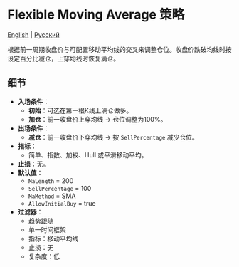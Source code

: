 # Flexible Moving Average 策略
[English](README.md) | [Русский](README_ru.md)

根据前一周期收盘价与可配置移动平均线的交叉来调整仓位。收盘价跌破均线时按设定百分比减仓，上穿均线时恢复满仓。

## 细节

- **入场条件**：
  - **初始**：可选在第一根K线上满仓做多。
  - **加仓**：前一收盘价上穿均线 → 仓位调整为100%。
- **出场条件**：
  - **减仓**：前一收盘价下穿均线 → 按 `SellPercentage` 减少仓位。
- **指标**：
  - 简单、指数、加权、Hull 或平滑移动平均。
- **止损**：无。
- **默认值**：
  - `MaLength` = 200
  - `SellPercentage` = 100
  - `MaMethod` = SMA
  - `AllowInitialBuy` = true
- **过滤器**：
  - 趋势跟随
  - 单一时间框架
  - 指标：移动平均线
  - 止损：无
  - 复杂度：低

